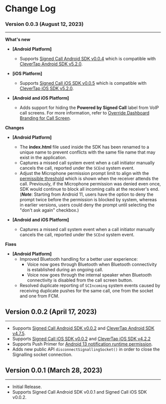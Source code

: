 # Change Log

### Version 0.0.3 (August 12, 2023)
-------------------------------------------

**What's new**

* **[Android Platform]**
  * Supports [Signed Call Android SDK v0.0.4](https://repo1.maven.org/maven2/com/clevertap/android/clevertap-signedcall-sdk/0.0.4) which is compatible with [CleverTap Android SDK v5.2.0](https://github.com/CleverTap/clevertap-android-sdk/blob/master/docs/CTCORECHANGELOG.md#version-520-august-10-2023).

* **[iOS Platform]**
  * Supports [Signed Call iOS SDK v0.0.5](https://github.com/CleverTap/clevertap-signedcall-ios-sdk/blob/main/CHANGELOG.md#version-005-aug-23-2023) which is compatible with [CleverTap iOS SDK v5.2.0](https://github.com/CleverTap/clevertap-ios-sdk/blob/master/CHANGELOG.md#version-520-august-16-2023).

* **[Android and iOS Platform]**
  * Adds support for hiding the **Powered by Signed Call** label from VoIP call screens. For more information, refer to [Override Dashboard Branding for Call Screen](https://developer.clevertap.com/docs/signed-call-react-native-sdk#overridedefaultbranding-all-platforms).

**Changes**

* **[Android Platform]**
  * The **index.html** file used inside the SDK has been renamed to a unique name to prevent conflicts with the same file name that may exist in the application.
  * Captures a missed call system event when a call initiator manually cancels the call, reported under the `SCEnd` system event.
  * Adjust the Microphone permission prompt limit to align with the [permissible threshold](https://developer.android.com/about/versions/11/privacy/permissions#dialog-visibility) which is shown when the receiver attends the call. Previously, if the Microphone permission was denied even once, SDK would continue to block all incoming calls at the receiver's end. (***Note***: Starting from Android 11, users have the option to deny the prompt twice before the permission is blocked by system, whereas in earlier versions, users could deny the prompt until selecting the "don't ask again" checkbox.)

* **[Android and iOS Platform]**
  * Captures a missed call system event when a call initiator manually cancels the call, reported under the `SCEnd` system event.

**Fixes**

* **[Android Platform]**
  * Improved Bluetooth handling for a better user experience:
    * Voice now goes through Bluetooth when Bluetooth connectivity is established during an ongoing call.
    * Voice now goes through the internal speaker when Bluetooth connectivity is disabled from the call screen button.
  * Resolved duplicate reporting of `SCIncoming` system events caused by receiving duplicate pushes for the same call, one from the socket and one from FCM.

## Version 0.0.2 (April 17, 2023)
-------------------------------------------

- Supports [Signed Call Android SDK v0.0.2](https://repo1.maven.org/maven2/com/clevertap/android/clevertap-signedcall-sdk/0.0.2) and [CleverTap Android SDK v4.7.5](https://github.com/CleverTap/clevertap-android-sdk/releases/tag/corev4.7.5_rmv1.0.3).
- Supports [Signed Call iOS SDK v0.0.2](https://github.com/CleverTap/clevertap-signedcall-ios-sdk/releases/tag/0.0.2) and [CleverTap iOS SDK v4.2.2](https://github.com/CleverTap/clevertap-ios-sdk/releases/tag/4.2.2)
- Supports Push Primer for [Android 13 notification runtime permission](https://developer.android.com/develop/ui/views/notifications/notification-permission).
- Adds new public API `disconnectSignallingSocket()` in order to close the Signalling socket connection.

## Version 0.0.1 (March 28, 2023)
-------------------------------------------

- Initial Release.
- Supports Signed Call Android SDK v0.0.1 and Signed Call iOS SDK v0.0.2.
